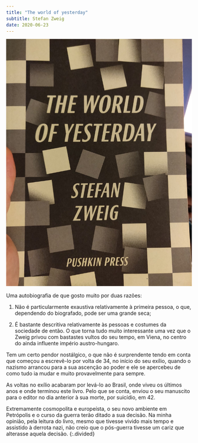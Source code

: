 ```yaml
---
title: "The world of yesterday"
subtitle: Stefan Zweig
date: 2020-06-23
---
```


![The world of yesterday](assets/images/bk_29.jpg)

Uma autobiografia de que gosto muito por duas razões:

1. Não é particularmente exaustiva relativamente à primeira pessoa, o que, dependendo do biografado, pode ser uma grande seca;

2. É bastante descritiva relativamente às pessoas e costumes da sociedade de então. O que torna tudo muito interessante uma vez que o Zweig privou com bastastes vultos do seu tempo, em Viena, no centro do ainda influente império austro-hungaro.

Tem um certo pendor nostálgico, o que não é surprendente tendo em conta que começou a escrevê-lo por volta de 34, no início do seu exílio, quando o nazismo arrancou para a sua ascenção ao poder e ele se apercebeu de como tudo ia mudar e muito provavelmente para sempre.

As voltas no exílio acabaram por levá-lo ao Brasil, onde viveu os últimos anos e onde terminou este livro. Pelo que se conta, enviou o seu manuscito para o editor no dia anterior à sua morte, por suicídio, em 42.

Extremamente cosmopolita e europeísta, o seu novo ambiente em Petrópolis e o curso da guerra terão ditado a sua decisão.
Na minha opinião, pela leitura do livro, mesmo que tivesse vivido mais tempo e assistido à derrota nazi, não creio que o pós-guerra tivesse um cariz que alterasse aquela decisão.
{:.divided}